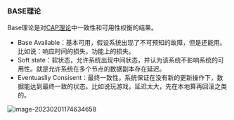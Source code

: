 ### BASE理论

Base理论是对[CAP理论](CAP理论.md)中一致性和可用性权衡的结果。

- Base Available：基本可用，假设系统出现了不可预知的故障，但是还能用。比如说：响应时间的损失，功能上的损失。
- Soft state：软状态，允许系统出现中间状态，并认为该系统不影响系统的可用性。就是允许系统在多个节点的数据副本存在延迟。
- Eventuaslly Consisent：最终一致性。系统保证在没有新的更新操作下，数据能达到最终一致的状态。比如说玩游戏，延迟太大，先在本地算再回滚之类的。



![image-20230201174634658](https://pic-1257412153.cos.ap-nanjing.myqcloud.com/images/images/2023/02/01/image-20230201174634658-e3f5e4.png)

